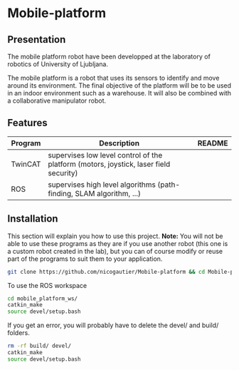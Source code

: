 # Mobile-platform

## Presentation

The mobile platform robot have been developped at the laboratory of robotics of University of Ljubljana.

The mobile platform is a robot that uses its sensors to identify and move around its environment. The final objective of the platform will be to be used in an indoor environment such as a warehouse. It will also be combined with a collaborative manipulator robot.


## Features

| Program | Description | README |
| ------ | ------ | ------ |
|TwinCAT| supervises low level control of the platform (motors, joystick, laser field security) |  | 
|ROS| supervises high level algorithms (path-finding, SLAM algorithm, ...) ||

## Installation

This section will explain you how to use this project.
**Note:** You will not be able to use these programs as they are if you use another robot (this one is a custom robot created in the lab), but you can of course modify or reuse part of the programs to suit them to your application.   

```sh
git clone https://github.com/nicogautier/Mobile-platform && cd Mobile-platform
```

To use the ROS workspace

```sh
cd mobile_platform_ws/
catkin_make
source devel/setup.bash
```

If you get an error, you will probably have to delete the devel/ and build/ folders.

```sh
rm -rf build/ devel/
catkin_make
source devel/setup.bash
```
